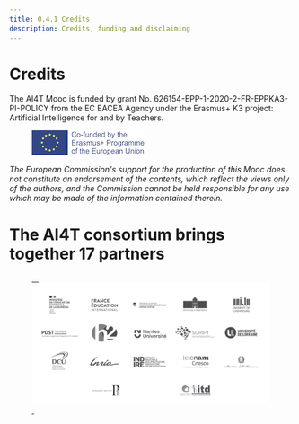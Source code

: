 ```yaml
---
title: 0.4.1 Credits
description: Credits, funding and disclaiming
---
```


# Credits
The AI4T Mooc is funded by grant No. 626154-EPP-1-2020-2-FR-EPPKA3-PI-POLICY from the EC EACEA Agency under the Erasmus+ K3 project: Artificial Intelligence for and by Teachers.

<figure>
  <img src="images/LogoCoFoundedErasmusProgramEU.png" alt="Logo Co-founded by Erasmus and EU"/>
</figure>

*The European Commission's support for the production of this Mooc does not constitute an endorsement of the contents, which reflect the views only of the authors, and the Commission cannot be held responsible for any use which may be made of the information contained therein.*

# The AI4T consortium brings together 17 partners

<a href="https://www.ai4t.eu/partners/" target="_blank">
<figure> 
  <img src="images/Partners.png" alt= "Logos of the 17 partners of AI4T" /> 
</figure></a>  
